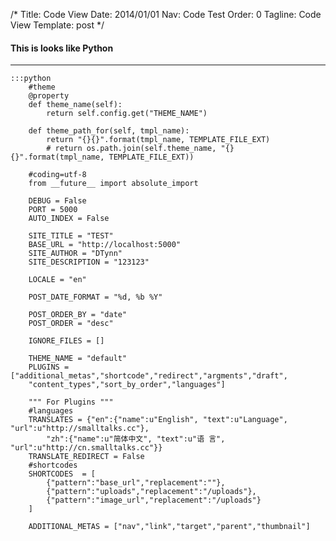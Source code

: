 /*
Title: Code View
Date: 2014/01/01
Nav: Code Test
Order: 0
Tagline: Code View
Template: post
*/

#### This is looks like Python

***

	:::python
	    #theme
	    @property
	    def theme_name(self):
	        return self.config.get("THEME_NAME")

	    def theme_path_for(self, tmpl_name):
	        return "{}{}".format(tmpl_name, TEMPLATE_FILE_EXT)
	        # return os.path.join(self.theme_name, "{}{}".format(tmpl_name, TEMPLATE_FILE_EXT))

		#coding=utf-8
		from __future__ import absolute_import

		DEBUG = False
		PORT = 5000
		AUTO_INDEX = False

		SITE_TITLE = "TEST"
		BASE_URL = "http://localhost:5000"
		SITE_AUTHOR = "DTynn"
		SITE_DESCRIPTION = "123123"

		LOCALE = "en"

		POST_DATE_FORMAT = "%d, %b %Y"

		POST_ORDER_BY = "date"
		POST_ORDER = "desc"

		IGNORE_FILES = []

		THEME_NAME = "default"
		PLUGINS = ["additional_metas","shortcode","redirect","argments","draft",
		"content_types","sort_by_order","languages"]

		""" For Plugins """
		#languages
		TRANSLATES = {"en":{"name":u"English", "text":u"Language", "url":u"http://smalltalks.cc"},
			"zh":{"name":u"简体中文", "text":u"语 言", "url":u"http://cn.smalltalks.cc"}}
		TRANSLATE_REDIRECT = False
		#shortcodes
		SHORTCODES  = [
		    {"pattern":"base_url","replacement":""},
		    {"pattern":"uploads","replacement":"/uploads"},
		    {"pattern":"image_url","replacement":"/uploads"}
		]

		ADDITIONAL_METAS = ["nav","link","target","parent","thumbnail"]